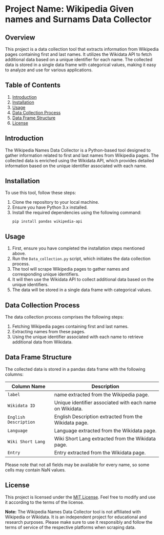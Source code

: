 # Project Name: Wikipedia Given names and Surnams Data Collector

## Overview
This project is a data collection tool that extracts information from Wikipedia pages containing first and last names. It utilizes the Wikidata API to fetch additional data based on a unique identifier for each name. The collected data is stored in a single data frame with categorical values, making it easy to analyze and use for various applications.

## Table of Contents
1. [Introduction](#introduction)
2. [Installation](#installation)
3. [Usage](#usage)
4. [Data Collection Process](#data-collection-process)
5. [Data Frame Structure](#data-frame-structure)
6. [License](#license)

## Introduction
The Wikipedia Names Data Collector is a Python-based tool designed to gather information related to first and last names from Wikipedia pages. The collected data is enriched using the Wikidata API, which provides detailed information based on the unique identifier associated with each name.

## Installation
To use this tool, follow these steps:
1. Clone the repository to your local machine.
2. Ensure you have Python 3.x installed.
3. Install the required dependencies using the following command:
   ```
   pip install pandas wikipedia-api
   ```

## Usage
1. First, ensure you have completed the installation steps mentioned above.
2. Run the `Data_collection.py` script, which initiates the data collection process.
3. The tool will scrape Wikipedia pages to gather names and corresponding unique identifiers.
4. It will then use the Wikidata API to collect additional data based on the unique identifiers.
5. The data will be stored in a single data frame with categorical values.

## Data Collection Process
The data collection process comprises the following steps:
1. Fetching Wikipedia pages containing first and last names.
2. Extracting names from these pages.
3. Using the unique identifier associated with each name to retrieve additional data from Wikidata.

## Data Frame Structure
The collected data is stored in a pandas data frame with the following columns:

| Column Name | Description |
|-------------|-------------|
| `label` | name extracted from the Wikipedia page. |
| `Wikidata ID` | Unique identifier associated with each name on Wikidata. |
| `English Description` | English Description extracted from the Wikidata page. |
| `Language` | Language extracted from the Wikidata page. |
| `Wiki Short Lang` | Wiki Short Lang extracted from the Wikidata page. |
| `Entry` | Entry extracted from the Wikidata page. |

Please note that not all fields may be available for every name, so some cells may contain NaN values.

## License
This project is licensed under the [MIT License](LICENSE). Feel free to modify and use it according to the terms of the license.

**Note:** The Wikipedia Names Data Collector tool is not affiliated with Wikipedia or Wikidata. It is an independent project for educational and research purposes. Please make sure to use it responsibly and follow the terms of service of the respective platforms when scraping data.
